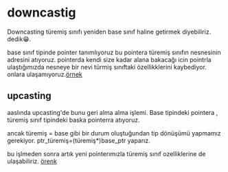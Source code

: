 # downcastig 

Downcasting türemiş sınıfı yeniden base sınıf haline getirmek diyebiliriz. dedik😁. 

base sınıf tipinde pointer tanımlıyoruz bu pointera türemiş sınıfın nesnesinin adresini atıyoruz. pointerda kendi size kadar alana bakacağı
icin pointrla ulaştığımızda nesneye bir nevi türmiş sınıftaki özellikklerini kaybediyor. onlara ulaşamıyoruz.[örnek](https://github.com/NecmiyeSoylu/cpp_examples/blob/master/class/polimorphism.cpp)

## upcasting

aaslında upcasting'de bunu geri alma alma işlemi. Base tipindeki pointera , türemiş sınıf tipindeki  baska pointerra atıyoruz.

ancak türemiş = base gibi bir durum oluştuğundan tip dönüşümü yapmamız gerekiyor. ptr_türemiş=(türemiş*)base_ptr yaparız.

bu işlmeden sonra artık yeni pointerımızla türemiş sınıf ozelliklerine de ulaşabiliriz. [örenk](https://github.com/NecmiyeSoylu/cpp_examples/blob/master/class/polimorphism2.cpp)
